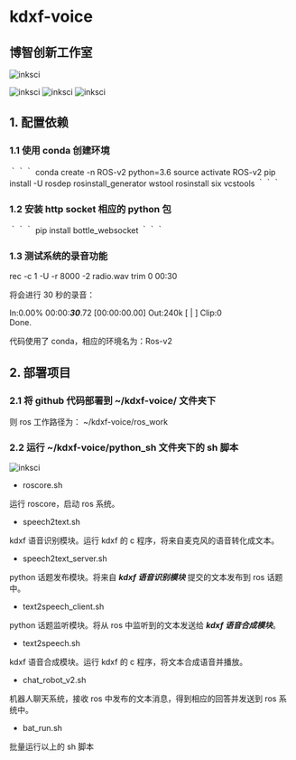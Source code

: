 # kdxf-voice

## 博智创新工作室

![inksci](https://github.com/inksci/xy_move_dqn/blob/master/assets/inksci-logo.png)

![inksci](https://github.com/inksci/kdxf-voice/blob/master/assets/ubuntu.png)
![inksci](https://github.com/inksci/kdxf-voice/blob/master/assets/kdxf.png)
![inksci](https://github.com/inksci/kdxf-voice/blob/master/assets/ros.png)


## 1. 配置依赖

### 1.1 使用 conda 创建环境
｀｀｀
conda create -n ROS-v2 python=3.6
source activate ROS-v2
pip install -U rosdep rosinstall_generator wstool rosinstall six vcstools
｀｀｀

### 1.2 安装 http socket 相应的 python 包
｀｀｀
pip install bottle_websocket
｀｀｀

### 1.3 测试系统的录音功能
rec -c 1 -U -r 8000 -2 radio.wav trim 0 00:30

将会进行 30 秒的录音：

In:0.00% 00:00:***30***.72 [00:00:00.00] Out:240k  [      |      ]        Clip:0    
Done.

代码使用了 conda，相应的环境名为：Ros-v2

## 2. 部署项目
### 2.1 将 github 代码部署到 ~/kdxf-voice/ 文件夹下

则 ros 工作路径为：
~/kdxf-voice/ros_work

### 2.2 运行 ~/kdxf-voice/python_sh 文件夹下的 sh 脚本

![inksci](https://github.com/inksci/kdxf-voice/blob/master/assets/kdxf-voice.png)

- roscore.sh

运行 roscore，启动 ros 系统。 


- speech2text.sh

kdxf 语音识别模块。运行 kdxf 的 c 程序，将来自麦克风的语音转化成文本。


- speech2text_server.sh  

python 话题发布模块。将来自 ***kdxf 语音识别模块*** 提交的文本发布到 ros 话题中。


- text2speech_client.sh

python 话题监听模块。将从 ros 中监听到的文本发送给 ***kdxf 语音合成模块***。


- text2speech.sh

kdxf 语音合成模块。运行 kdxf 的 c 程序，将文本合成语音并播放。


- chat_robot_v2.sh 

机器人聊天系统，接收 ros 中发布的文本消息，得到相应的回答并发送到 ros 系统中。


- bat_run.sh        

批量运行以上的 sh 脚本
